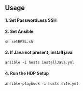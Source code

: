 ## Usage

#### 1. Set PasswordLess SSH

#### 2. Set Ansible
`sh setEPEL.sh`

#### 3. If Java not present, install java
`ansible -i hosts installJava.yml`

#### 4. Run the HDP Setup
`ansible-playbook -i hosts site.yml`
